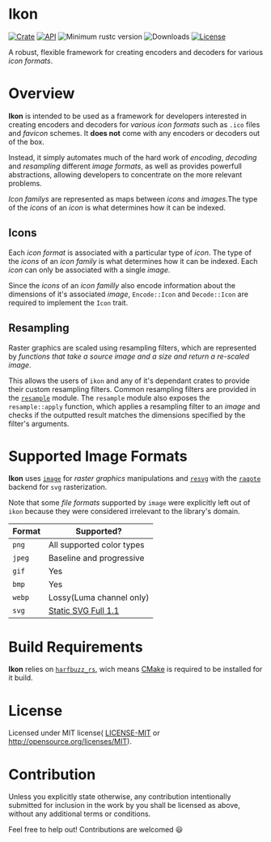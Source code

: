 # Ikon

[![Crate](https://img.shields.io/crates/v/ikon)](https://crates.io/crates/ikon)
[![API](https://docs.rs/ikon/badge.svg)](https://docs.rs/ikon)
![Minimum rustc version](https://img.shields.io/badge/rustc-1.37+-lightgray.svg)
![Downloads](https://img.shields.io/crates/d/ikon)
[![License](https://img.shields.io/crates/l/ikon)](https://github.com/GarkGarcia/ikon/blob/master/LICENSE)

A robust, flexible framework for creating encoders and decoders for various 
_icon formats_.

# Overview

**Ikon** is intended to be used as a framework for developers interested 
in creating encoders and decoders for _various icon formats_ such as `.ico` 
files and _favicon_ schemes. It **does not** come with any encoders or 
decoders out of the box.

Instead, it simply automates much of the hard work of _encoding_, 
_decoding_ and _resampling_ different _image formats_, as well as provides 
powerfull abstractions, allowing developers to concentrate on the more
relevant problems.

_Icon familys_ are represented as maps between _icons_ and _images_.The 
type of the _icons_ of an _icon_ is what determines how it can be 
indexed. 

## Icons

Each _icon format_ is associated with a particular type of _icon_. The type 
of the _icons_ of an _icon family_ is what determines how it can be indexed. 
Each _icon_ can only be associated with a single _image_.

Since the _icons_ of an _icon familly_ also encode information about the 
dimensions of it's associated _image_, `Encode::Icon` and `Decode::Icon` 
are required to implement the `Icon` trait.

## Resampling

Raster graphics are scaled using resampling filters, which are represented 
by _functions that take a source image and a size and return a re-scaled_ 
_image_.

This allows the users of `ikon` and any of it's dependant crates to provide 
their custom resampling filters. Common resampling filters are provided in 
the
[`resample`](https://docs.rs/ikon/0.1.0-beta.3/ikon/resample/index.html) 
module. The `resample` module also exposes the `resample::apply` function, 
which applies a resampling filter to an _image_ and checks if the outputted 
result matches the dimensions specified by the filter's arguments.

# Supported Image Formats

**Ikon** uses [`image`](https://crates.io/crates/image) for _raster graphics_ 
manipulations and [`resvg`](https://crates.io/crates/resvg) with the 
[`raqote`](https://crates.io/crates/raqote) backend for `svg` rasterization.

Note that some _file formats_ supported by `image` were explicitly left out of 
`ikon` because they were considered irrelevant to the library's domain.

| Format | Supported?                                                             | 
|--------|------------------------------------------------------------------------| 
| `png`  | All supported color types                                              | 
| `jpeg` | Baseline and progressive                                               | 
| `gif`  | Yes                                                                    | 
| `bmp`  | Yes                                                                    | 
| `webp` | Lossy(Luma channel only)                                               | 
| `svg`  | [Static SVG Full 1.1](https://github.com/RazrFalcon/resvg#svg-support) |

# Build Requirements

**Ikon** relies on [`harfbuzz_rs`](https://crates.io/crates/harfbuzz_rs), wich 
means [CMake](https://cmake.org/) is required to be installed for it build.

# License

Licensed under MIT license(
[LICENSE-MIT](https://github.com/GarkGarcia/ikon/blob/master/LICENSE) or 
http://opensource.org/licenses/MIT).

# Contribution

Unless you explicitly state otherwise, any contribution intentionally 
submitted for inclusion in the work by you shall be licensed as above, without 
any additional terms or conditions.

Feel free to help out! Contributions are welcomed 😃
